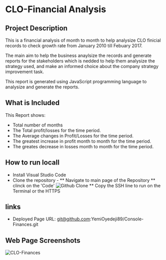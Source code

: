 # CLO-Financial Analysis 
## Project Description

This is a financial analysis of month to month to help analysize CLO finicial records to check growth rate from January 2010 till Febuary 2017.

The main aim to help the business anaylsize the records and generate  reports for the stakeholders which is nedded to help them analysize the strategy used, and make an informed choice about the company strategy improvement task.

This report is generated using JavaScript programming language to analysize and generate the reports.

 ## What is Included

 This Report shows:
 * Total number of months
 * The Total profit/losses for the time period.
 * The Average changes in Profit/Losses for the time period.
 * The greatest increase in profit month to month for the time period.
 * The greates decrease in losses month to month for the time period.

## How to run locall
* Install Visual Studio Code
* Clone the repository - 
** Navigate to main page of the Repository
** clinck on the 'Code' ![Github Clone]("GithubClone.jpg")
** Copy the SSH line to run on the Terminal or  the HTTPS 

## links
* Deployed Page URL: git@github.com:YemiOyedeji89/Console-Finances.git
## Web Page Screenshots
![CLO-Finances]("ScreenshotCLOFinance.jpg")
